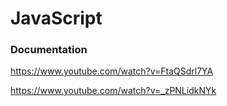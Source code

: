 # JavaScript







### Documentation

https://www.youtube.com/watch?v=FtaQSdrl7YA

https://www.youtube.com/watch?v=_zPNLidkNYk

